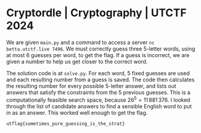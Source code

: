 # Cryptordle | Cryptography | UTCTF 2024

We are given `main.py` and a command to access a server `nc betta.utctf.live 7496`. We must correctly guess three 5-letter words, using at most 6 guesses per word, to get the flag. If a guess is incorrect, we are given a number to help us get closer to the correct word.

The solution code is at `solve.py`. For each word, 5 fixed guesses are used and each resulting number from a guess is saved. The code then calculates the resulting number for every possible 5-letter answer, and lists out answers that satisfy the constraints from the 5 previous guesses. This is a computationally feasible search space, because $26 ^ 5 = 11\,881\,376$. I looked through the list of candidate answers to find a sensible English word to put in as an answer. This worked well enough to get the flag.

```
utflag{sometimes_pure_guessing_is_the_strat}
```